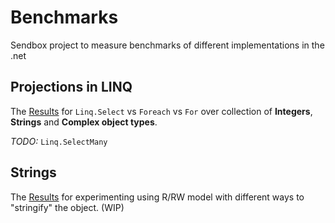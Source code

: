 # Benchmarks

Sendbox project to measure benchmarks of different implementations in the .net

## Projections in LINQ

The [Results](src/Benchmark.Linq/Projections/README.md) for `Linq.Select` vs `Foreach` vs `For` over collection of **Integers**, **Strings** and **Complex object types**.

*TODO:* `Linq.SelectMany`

## Strings

The [Results](src/Benchmark.Strings/README.md) for experimenting using R/RW model with different ways to "stringify" the object. (WIP)

